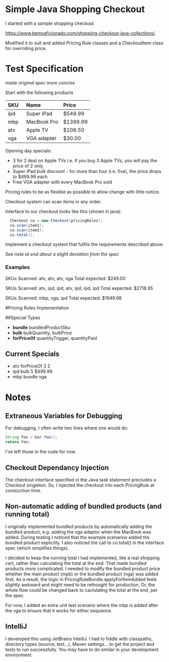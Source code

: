 # Simple Java Shopping Checkout

I started with a sample shopping checkout

https://www.bemyaficionado.com/shopping-checkout-java-collections/

Modified it to suit and added Pricing Rule classes and a CheckoutItem class for overriding price.

# Test Specification

*made original spec more concise*

Start with the following products


|SKU  |Name         |Price    |
| :---| :----------| :--------|
| ipd | Super iPad | $549.99  |
| mbp | MacBook Pro| $1399.99 |
| atv | Apple TV   | $109.50  |
| vga | VGA adapter| $30.00   |


Opening day specials:

-	3 for 2 deal on Apple TVs i.e. if you buy 3 Apple TVs, you will pay the price of 2 only
-	Super iPad bulk discount - for more than four (i.e. five), the price drops to $499.99 each
-	Free VGA adapter with every MacBook Pro sold

Pricing rules to be as flexible as possible to allow change with little notice.

Checkout system can scan items in any order.

Interface to our checkout looks like this (shown in java):

```java
  Checkout co = new Checkout(pricingRules);
  co.scan(item1);
  co.scan(item2);
  co.total();
```

Implement a checkout system that fulfils the requirements described above.

*See note at end about a slight deviation from the spec*

### Examples

SKUs Scanned: atv, atv, atv, vga
Total expected: $249.00

SKUs Scanned: atv, ipd, ipd, atv, ipd, ipd, ipd
Total expected: $2718.95

SKUs Scanned: mbp, vga, ipd
Total expected: $1949.98

#Pricing Rules Implementation

##Special Types

- **bundle** bundledProductSku
- **bulk** bulkQuantity, bulkPrice
- **forPriceOf** quantityTrigger, quantityPaid

## Current Specials

- atv forPriceOf 3 2
- ipd bulk 5 $499.99
- mbp bundle vga

# Notes

## Extraneous Variables for Debugging

For debugging, I often write two lines where one would do:

```java
String foo = bar.foo();
return foo;
```

I've left those in the code for now.

## Checkout Dependancy Injection

The checkout interface specified in the Java task statement precludes a Checkout singleton.  So, I injected the checkout into each PricingRule at constuction time.

## Non-automatic adding of bundled products (and running total)

I originally implemented bundled products by automatically adding the bundled product, e.g. adding the vga adaptor when the MacBook was added.
During testing I noticed that the example scenarios added the bundled product explicitly.  I also noticed the call to co.total() in the interface spec (which simplifies things).

I decided to keep the running total I had implemented, like a real shopping cart, rather than calculating the total at the end.
That made bundled products more complicated.  I needed to modify the bundled product price whether the main product (mpb) or the bundled product (vga) was added first.
As a result, the logic in PricingRuleBundle.applyForItemAdded feels slightly awkward and might need to be rethought for production.  Or, the whole flow could be changed back to caclulating the total at the end, per the spec.

For now, I added an extra unit test scenario where the mbp is added after the vga to ensure that it works for either sequence.

## IntelliJ

I developed this using JetBrains IntelliJ.  I had to fiddle with classpaths, directory types (source, test...), Maven settings... to get the project and tests to run successfully.  You may have to do similar in your development environment.
